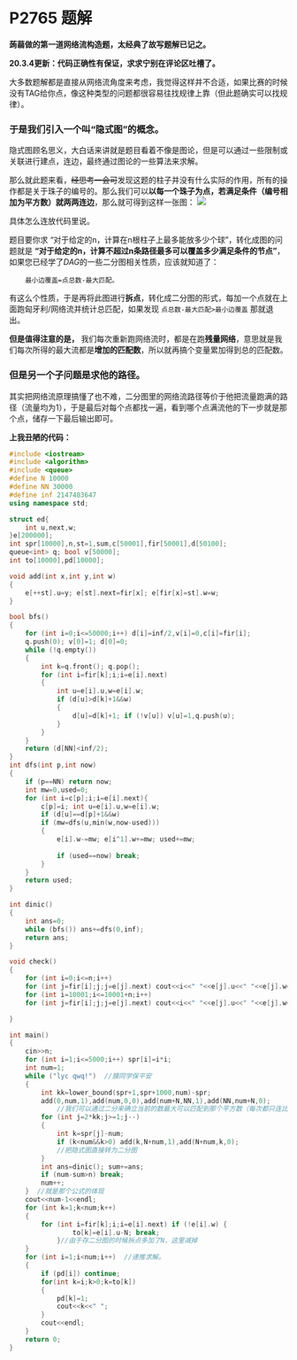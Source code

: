 # P2765 题解

 **蒟蒻做的第一道网络流构造题，太经典了故写题解已记之。**

**20.3.4更新：代码正确性有保证，求求宁别在评论区吐槽了。**

大多数题解都是直接从网络流角度来考虑，我觉得这样并不合适，如果比赛的时候没有TAG给你点，像这种类型的问题都很容易往找规律上靠（但此题确实可以找规律）。

### 于是我们引入一个叫“隐式图”的概念。

隐式图顾名思义，大白话来讲就是题目看着不像是图论，但是可以通过一些限制或关联进行建点，连边，最终通过图论的一些算法来求解。

那么就此题来看，~~经思考一会可~~发现这题的柱子并没有什么实际的作用，所有的操作都是关于珠子的编号的。那么我们可以**以每一个珠子为点，若满足条件（编号相加为平方数）就两两连边**，那么就可得到这样一张图：
![](https://cdn.luogu.com.cn/upload/pic/54357.png)

具体怎么连放代码里说。

题目要你求 “对于给定的n，计算在n根柱子上最多能放多少个球”，转化成图的问题就是 **“对于给定的n，计算不超过n条路径最多可以覆盖多少满足条件的节点”**，如果您已经学了$DAG$的一些二分图相关性质，应该就知道了：	

        最小边覆盖=点总数-最大匹配。 
        
有这么个性质，于是再将此图进行**拆点**，转化成二分图的形式，每加一个点就在上面跑匈牙利/网络流并统计总匹配，如果发现 `点总数-最大匹配>最小边覆盖` 那就退出。

**但是值得注意的是，** 我们每次重新跑网络流时，都是在跑**残量网络**，意思就是我们每次所得的最大流都是**增加的匹配数**，所以就再搞个变量累加得到总的匹配数。


### 但是另一个子问题是求他的路径。

其实把网络流原理搞懂了也不难，二分图里的网络流路径等价于他把流量跑满的路径（流量均为1），于是最后对每个点都找一遍，看到哪个点满流他的下一步就是那个点，储存一下最后输出即可。

**上我丑陋的代码：**
```cpp
#include <iostream>
#include <algorithm>
#include <queue>
#define N 10000
#define NN 30000
#define inf 2147483647
using namespace std;

struct ed{
	int u,next,w;
}e[200000];
int spr[10000],n,st=1,sum,c[50001],fir[50001],d[50100];
queue<int> q; bool v[50000];
int to[10000],pd[10000]; 

void add(int x,int y,int w)
{
	e[++st].u=y; e[st].next=fir[x]; e[fir[x]=st].w=w;
}

bool bfs()
{
	for (int i=0;i<=50000;i++) d[i]=inf/2,v[i]=0,c[i]=fir[i];
	q.push(0); v[0]=1; d[0]=0;
	while (!q.empty())
	{
		int k=q.front(); q.pop();
		for (int i=fir[k];i;i=e[i].next)
		{
			int u=e[i].u,w=e[i].w;
			if (d[u]>d[k]+1&&w)
			{
				d[u]=d[k]+1; if (!v[u]) v[u]=1,q.push(u);
			}
		}
	}
	return (d[NN]<inf/2);
}
int dfs(int p,int now)
{
	if (p==NN) return now;
	int mw=0,used=0;
	for (int i=c[p];i;i=e[i].next){
		c[p]=i; int u=e[i].u,w=e[i].w;
		if (d[u]==d[p]+1&&w)
		if (mw=dfs(u,min(w,now-used)))
		{
			e[i].w-=mw; e[i^1].w+=mw; used+=mw;
			
			if (used==now) break;
		}
	}
	return used;
}

int dinic()
{
	int ans=0;
	while (bfs()) ans+=dfs(0,inf);
	return ans;
}

void check()
{
	for (int i=0;i<=n;i++) 
	for (int j=fir[i];j;j=e[j].next) cout<<i<<" "<<e[j].u<<" "<<e[j].w<<endl;
	for (int i=10001;i<=10001+n;i++) 
	for (int j=fir[i];j;j=e[j].next) cout<<i<<" "<<e[j].u<<" "<<e[j].w<<endl;

}

int main()
{
	cin>>n;
	for (int i=1;i<=5000;i++) spr[i]=i*i;
	int num=1;
	while ("lyc qwq!")  //膜同学保平安
	{
		int kk=lower_bound(spr+1,spr+1000,num)-spr;
		add(0,num,1),add(num,0,0),add(num+N,NN,1),add(NN,num+N,0);
        	//我们可以通过二分来确立当前的数最大可以匹配到那个平方数（每次都只连比他小的边，就避免了重复）
		for (int j=2*kk;j>=1;j--)
		{
			int k=spr[j]-num;
			if (k<num&&k>0) add(k,N+num,1),add(N+num,k,0);
			//把隐式图直接转为二分图
		}
		int ans=dinic(); sum+=ans;
		if (num-sum>n) break;
		num++;	
	}  //就是那个公式的体现
	cout<<num-1<<endl;
	for (int k=1;k<num;k++)
	{
		for (int i=fir[k];i;i=e[i].next) if (!e[i].w) {
				to[k]=e[i].u-N; break;
			}//由于存二分图的时候拆点多加了N，这里减掉
	}
	for (int i=1;i<num;i++)  //递推求解。
	{
		if (pd[i]) continue; 
		for(int k=i;k>0;k=to[k])
		{
			pd[k]=1;
			cout<<k<<" ";
		}
		cout<<endl;
	}
	return 0;
}
```


